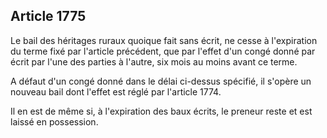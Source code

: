 Article 1775
----
Le bail des héritages ruraux quoique fait sans écrit, ne cesse à l'expiration du
terme fixé par l'article précédent, que par l'effet d'un congé donné par écrit
par l'une des parties à l'autre, six mois au moins avant ce terme.

A défaut d'un congé donné dans le délai ci-dessus spécifié, il s'opère un
nouveau bail dont l'effet est réglé par l'article 1774.

Il en est de même si, à l'expiration des baux écrits, le preneur reste et est
laissé en possession.
